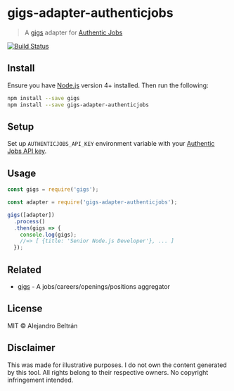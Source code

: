 # gigs-adapter-authenticjobs

> A [gigs](https://github.com/alebelcor/gigs) adapter for [Authentic Jobs](https://authenticjobs.com)

[![Build Status](https://img.shields.io/travis/alebelcor/gigs-adapter-authenticjobs/master.svg)](https://travis-ci.org/alebelcor/gigs-adapter-authenticjobs)

## Install

Ensure you have [Node.js](https://nodejs.org) version 4+ installed. Then run the following:

```bash
npm install --save gigs
npm install --save gigs-adapter-authenticjobs
```

## Setup

Set up `AUTHENTICJOBS_API_KEY` environment variable with your [Authentic Jobs API key](https://authenticjobs.com/api).

## Usage

```js
const gigs = require('gigs');

const adapter = require('gigs-adapter-authenticjobs');

gigs([adapter])
  .process()
  .then(gigs => {
    console.log(gigs);
    //=> [ {title: 'Senior Node.js Developer'}, ... ]
  });
```

## Related

* [gigs](https://github.com/alebelcor/gigs) - A jobs/careers/openings/positions aggregator

## License

MIT © Alejandro Beltrán

## Disclaimer

This was made for illustrative purposes.
I do not own the content generated by this tool.
All rights belong to their respective owners.
No copyright infringement intended.
